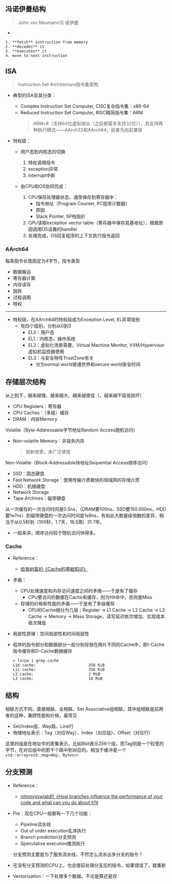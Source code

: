 
## 冯诺伊曼结构
>John von Neumann冯·诺伊曼

+ 

	1. **fetch** instruction from memory
	2. **decodes** it
	3. **executes** it
	4. move to next instruction

## ISA
>Instruction Set Architecture指令集架构

+ 典型的ISA及其分类：
	+ Complex Instruction Set Computer, CISC复杂指令集：x86-64
	+ Reduced Instruction Set Computer, RISC精简指令集：ARM
		>ARMv8（支持64位虚拟地址（之前都最多支持32位）），其支持两种执行模式——AArch32和AArch64，前者为向前兼容

+ 特权级：
	+ 用户态到内核态的切换
		1. 特权调用指令
		2. exception异常
		3. interrupt中断

	+ 由CPU和OS协同完成：
		1. CPU保存处理器状态，通常保存到寄存器中：
			+ 指令地址（Program Counter, PC程序计数器）
			+ 原因
			+ Stack Pointer, SP栈指针
		2. CPU读取exception vector table（寄存器中保存其基地址），根据原因调用OS设置的handler
		3. 处理完成，OS回复程序的上下文执行指令返回

### AArch64

每条指令长度固定为4字节，指令类型
+ 数据搬运
+ 寄存器计算
+ 内存读写
+ 跳转
+ 过程调用
+ 特权

---

+ 特权级，在AArch64的特权级成为Exception Level, EL异常级别
	+ 有四个级别，分别从0到3
		+ EL0：用户态
		+ EL1：内核态，操作系统
		+ EL2：虚拟化场景需要，Virtual Machine Monitor, VVM/Hypervisor虚拟机监控器使用
		+ EL3：与安全特性TrustZone有关
			+ 分为normal world普通世界和secure world安全时间

## 存储层次结构

从上到下，越来越慢、越来越大、越来越便宜（、越来越不容易损坏）

+ CPU Registers：寄存器
+ CPU Caches：（多级）缓存
+ DRAM：内存Memory

Volatile（Byte-Addressable字节地址Random Access随机访问）  

+ Non-volatile Memory：非易失内存
	>很新很贵，未广泛使用

Non-Volatile（Block-Addressable块地址Sequential Access顺序访问）  

+ SSD：固态硬盘
+ Fast Network Storage：使用传输介质极快的局域网的存储介质
+ HDD：机械硬盘
+ Network Storage
+ Tape Archives：磁带硬盘

从一次缓存的一次访问时间是0.5ns，（DRAM要100ns，SSD要150.000ns，HDD要1e7ns）到磁带硬盘的一次访问时间是1e9ns，有如此大数量级倍数的差异，相当于从0.5秒到（100秒，1.7天，16.5周）31.7年。

+ 一般来讲，顺序访问较于随机访问快得多。

### Cache

+ Reference：
	+ [给我树苗的《Cache的基础知识》](https://zhuanlan.zhihu.com/p/632189718)

+ 矛盾：
	+ CPU处理速度和内存访问速度之间的矛盾——于是有了缓存
		+ CPU要访问的数据在Cache有缓存，则为Hit命中，否则是Miss
	+ 存储的价格和性能的矛盾——于是有了多级缓存
		+ CPU的Cache细分为几层：Register -> L1 Cache -> L2 Cache -> L3 Cache -> Memory -> Mass Storage，读写延迟依次增加、实现成本依次降低

+ 局部性原理：空间局部性和时间局部性

+ 程序的指令部分和数据部分一般分别存放在两片不同的Cache中，即I-Cache指令缓存和D-Cache数据缓存
	```
	> lscpu | grep cache 
	L1d cache:                       256 KiB
	L1i cache:                       256 KiB
	L2 cache:                        2 MiB
	L3 cache:                        16 MiB
	```

## 结构

相联方式不同，直接相联、全相联、Set Associative组相联，其中组相联是前两者的这种，兼顾性能和价格，最常见

+ Set/Index组、Way路、Line行
+ 物理地址表示：Tag（对应Way）、Index（对应组）、Offset（对应行）

这里的组是在地址中的密集表示，比如8bit表示256个组，而Tag则是一个较宽的字节，在对应组中的若干个路中到对应的。相当于缓冲是一个`std::array<std::map<Way, Bytes>>`


## 分支预测

+ Reference：
	+ [johnnysswlab的《How branches influence the performance of your code and what can you do about it?》](https://johnnysswlab.com/how-branches-influence-the-performance-of-your-code-and-what-can-you-do-about-it/)

+ Pre：现在CPU一般都有一下几个功能：
	+ Pipeline流水线
	+ Out of order execution乱序执行
	+ Branch prediction分支预测
	+ Speculative execution推测执行

	分支预测主要是为了服务流水线，不然怎么流水出多分支的指令？

+ 在没有分支预测的CPU上，也会提前处理分支后的指令，如果错误了，就重新

+ Vectorization：一下处理多个数据。不论是算还是存
